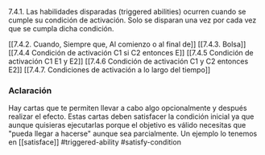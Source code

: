 7.4.1. Las habilidades disparadas (triggered abilities) ocurren cuando se cumple su condición de activación. Solo se disparan una vez por cada vez que se cumpla dicha condición.

[[7.4.2. Cuando, Siempre que, Al comienzo o al final de]]
[[7.4.3. Bolsa]]
[[7.4.4 Condición de activación C1 si C2 entonces E]]
[[7.4.5 Condición de activación C1 E1 y E2]]
[[7.4.6 Condición de activación C1 y C2 entonces E2]]
[[7.4.7. Condiciones de activación a lo largo del tiempo]]

### Aclaración
Hay cartas que te permiten llevar a cabo algo opcionalmente y después realizar el efecto. Estas cartas deben satisfacer la condición inicial ya que aunque quisieras ejecutarlas porque el objetivo es válido necesitas que "pueda llegar a hacerse" aunque sea parcialmente.
Un ejemplo lo tenemos en [[satisface]]
#triggered-ability #satisfy-condition




